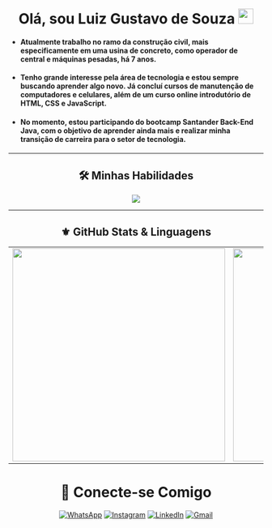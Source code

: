 <div align="center">
  <h1>Olá, sou Luiz Gustavo de Souza <img src="https://raw.githubusercontent.com/kaueMarques/kaueMarques/master/hi.gif" width="30px" height="30px"></h1>
</div>

- #### Atualmente trabalho no ramo da construção civil, mais especificamente em uma usina de concreto, como operador de central e máquinas pesadas, há 7 anos.  
- #### Tenho grande interesse pela área de tecnologia e estou sempre buscando aprender algo novo. Já concluí cursos de manutenção de computadores e celulares, além de um curso online introdutório de HTML, CSS e JavaScript.  
- #### No momento, estou participando do bootcamp **Santander Back-End Java**, com o objetivo de aprender ainda mais e realizar minha transição de carreira para o setor de tecnologia.

---

<div align="center">
  <h2>🛠️ Minhas Habilidades</h2>
  <a href="https://skillicons.dev">
    <img src="https://skillicons.dev/icons?i=git,github,html,css,javascript,java,windows,ubuntu,linux" />
  </a>
</div>

---

<div align="center">
  <h2>⚜️ GitHub Stats & Linguagens</h2>
</div>

<table align="center">
  <tr>
    <td>
      <img src="https://github-readme-stats.vercel.app/api?username=Souza-Gustavo&show_icons=true&theme=dark" width="420" />
    </td>
    <td>
      <img src="https://github-readme-stats.vercel.app/api/top-langs/?username=Souza-Gustavo&layout=compact&langs_count=8&theme=dark" width="420" />
    </td>
  </tr>
</table>

<div align="center">
<h1>🔗 Conecte-se Comigo</h1>
</div>


<div align="center">
  
[![WhatsApp](https://img.shields.io/badge/WhatsApp-25D366?style=for-the-badge&logo=whatsapp&logoColor=white)](https://wa.me/5515998108706)
[![Instagram](https://img.shields.io/badge/-Instagram-%23E4405F?style=for-the-badge&logo=instagram&logoColor=white)](https://www.instagram.com/gustaavosouzaa/)
[![LinkedIn](https://img.shields.io/badge/LinkedIn-0077B5?style=for-the-badge&logo=linkedin&logoColor=white)](https://www.linkedin.com/in/gustavo-souza-521864153)
[![Gmail](https://img.shields.io/badge/Gmail-333333?style=for-the-badge&logo=gmail&logoColor=red)](mailto:souzaguuh.gs@gmail.com)


</div>






